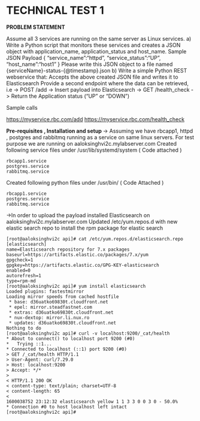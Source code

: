 # TECHNICAL TEST 1

<b> PROBLEM STATEMENT </b>

Assume all 3 services are running on the same server as Linux services.
a) Write a Python script that monitors these services and creates a JSON object with application_name, application_status and host_name.
Sample JSON Payload
{
“service_name”:“httpd”,
“service_status”:“UP”,
“host_name”:“host1”
}
Please write this JSON object to a file named {serviceName}-status-{@timestamp}.json
b) Write a simple Python REST webservice that:
Accepts the above created JSON file and writes it to Elasticsearch
Provide a second endpoint where the data can be retrieved, i.e
-> POST /add -> Insert payload into Elasticsearch
-> GET /health_check -> Return the Application status (“UP” or “DOWN”)

Sample calls

https://myservice.rbc.com/add<n>
https://myservice.rbc.com/health_check

<b>Pre-requisites , Installation and setup </b>
-> Assuming we have rbcapp1, httpd , postgres and rabbitmq running as a service on same linux servers.
For test purpose we are running on aaloksinghvi2c.mylabserver.com
Created following service files under /usr/lib/systemd/system ( Code attached )
```
rbcapp1.service
postgres.service
rabbitmq.service
```
Created following python files under /usr/bin/ ( Code Attached )
```
rbcapp1.service
postgres.service
rabbitmq.service
```
->In order to upload the payload installed Elasticsearch on aaloksinghvi2c.mylabserver.com
Updated /etc/yum.repos.d with new elastic search repo to install the rpm package for elastic search
```
[root@aaloksinghvi2c api]# cat /etc/yum.repos.d/elasticsearch.repo 
[elasticsearch]
name=Elasticsearch repository for 7.x packages
baseurl=https://artifacts.elastic.co/packages/7.x/yum
gpgcheck=1
gpgkey=https://artifacts.elastic.co/GPG-KEY-elasticsearch
enabled=0
autorefresh=1
type=rpm-md
[root@aaloksinghvi2c api]# yum install elasticsearch
Loaded plugins: fastestmirror
Loading mirror speeds from cached hostfile
 * base: d36uatko69830t.cloudfront.net
 * epel: mirror.steadfastnet.com
 * extras: d36uatko69830t.cloudfront.net
 * nux-dextop: mirror.li.nux.ro
 * updates: d36uatko69830t.cloudfront.net
Nothing to do
[root@aaloksinghvi2c api]# curl -v localhost:9200/_cat/health
* About to connect() to localhost port 9200 (#0)
*   Trying ::1...
* Connected to localhost (::1) port 9200 (#0)
> GET /_cat/health HTTP/1.1
> User-Agent: curl/7.29.0
> Host: localhost:9200
> Accept: */*
> 
< HTTP/1.1 200 OK
< content-type: text/plain; charset=UTF-8
< content-length: 65
< 
1600038752 23:12:32 elasticsearch yellow 1 1 3 3 0 0 3 0 - 50.0%
* Connection #0 to host localhost left intact
[root@aaloksinghvi2c api]# 
```
